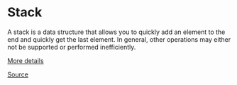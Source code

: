 # Stack

A stack is a data structure that allows you to quickly add an element to the end and quickly get the last element. In general, other operations may either not be supported or performed inefficiently.

[More details](<https://en.wikipedia.org/wiki/Stack_(abstract_data_type)>)

[Source](Stack.ts#L1)
